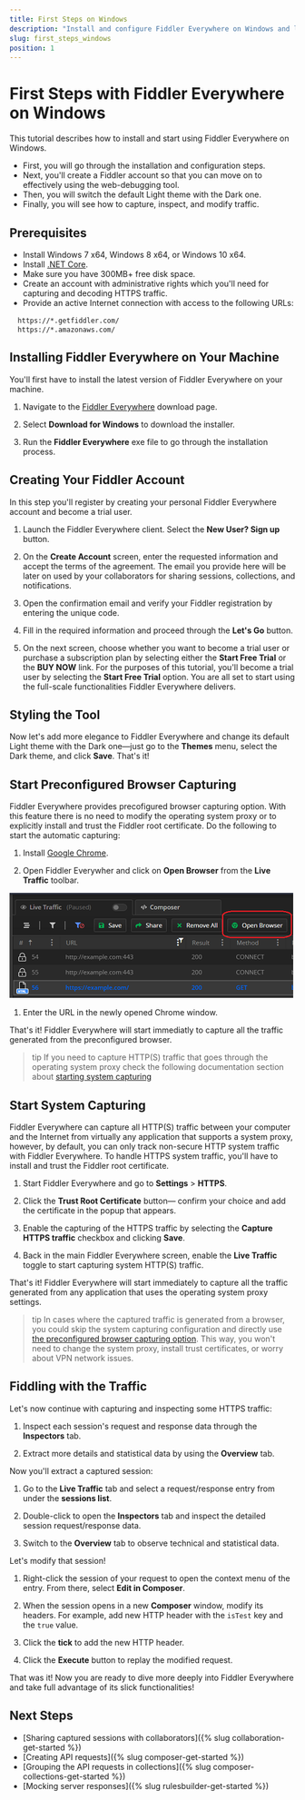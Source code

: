 ```yaml
---
title: First Steps on Windows
description: "Install and configure Fiddler Everywhere on Windows and learn how to capture, inspect, and modify the HTTPS traffic to analyze data effectively."
slug: first_steps_windows
position: 1
---
```


# First Steps with Fiddler Everywhere on Windows

This tutorial describes how to install and start using Fiddler Everywhere on Windows.

* First, you will go through the installation and configuration steps.
* Next, you'll create a Fiddler account so that you can move on to effectively using the web-debugging tool.
* Then, you will switch the default Light theme with the Dark one.
* Finally, you will see how to capture, inspect, and modify traffic.

## Prerequisites

- Install Windows 7 x64, Windows 8 x64, or Windows 10 x64.
- Install [.NET Core](https://docs.microsoft.com/en-us/dotnet/core/install/windows#additional-deps).
- Make sure you have 300MB+ free disk space.
- Create an account with administrative rights which you'll need for capturing and decoding HTTPS traffic.
- Provide an active Internet connection with access to the following URLs:
```curl
  https://*.getfiddler.com/
  https://*.amazonaws.com/
```

## Installing Fiddler Everywhere on Your Machine

You'll first have to install the latest version of Fiddler Everywhere on your machine.

1. Navigate to the [Fiddler Everywhere](https://www.telerik.com/download/fiddler-everywhere) download page.

1. Select **Download for Windows** to download the installer.

1. Run the **Fiddler Everywhere** exe file to go through the installation process.

## Creating Your Fiddler Account

In this step you'll register by creating your personal Fiddler Everywhere account and become a trial user.   

1. Launch the Fiddler Everywhere client. Select the **New User? Sign up** button.

1. On the **Create Account** screen, enter the requested information and accept the terms of the agreement. The email you provide here will be later on used by your collaborators for sharing sessions, collections, and notifications.

1. Open the confirmation email and verify your Fiddler registration by entering the unique code.

1. Fill in the required information and proceed through the **Let's Go** button.

1. On the next screen, choose whether you want to become a trial user or purchase a subscription plan by selecting either the **Start Free Trial** or the **BUY NOW** link. For the purposes of this tutorial, you'll become a trial user by selecting the **Start Free Trial** option. You are all set to start using the full-scale functionalities Fiddler Everywhere delivers.


## Styling the Tool

Now let's add more elegance to Fiddler Everywhere and change its default Light theme with the Dark one&mdash;just go to the **Themes** menu, select the Dark theme, and click **Save**. That's it!


## Start Preconfigured Browser Capturing

Fiddler Everywhere provides precofigured browser capturing option. With this feature there is no need to modify the operating system proxy or to explicitly install and trust the Fiddler root certificate. Do the following to start the automatic capturing:

1. Install [Google Chrome](https://www.google.com/chrome/).

1. Open Fiddler Everywher and click on **Open Browser** from the **Live Traffic** toolbar.

  ![the "Open Browser" option for opening preconfigured browser for automatic capture](../images/get-started/get-started-open-browser.png)

1. Enter the URL in the newly opened Chrome window.

That's it! Fiddler Everywhere will start immediatly to capture all the traffic generated from the preconfigured browser. 

>tip If you need to capture HTTP(S) traffic that goes through the operating system proxy check the following documentation section about [starting system capturing](#start-system-capturing)

## Start System Capturing

Fiddler Everywhere can capture all HTTP(S) traffic between your computer and the Internet from virtually any application that supports a system proxy, however, by default, you can only track non-secure HTTP system traffic with Fiddler Everywhere. To handle HTTPS system traffic, you'll have to install and trust the Fiddler root certificate.

1. Start Fiddler Everywhere and go to **Settings** > **HTTPS**. 

1. Click the **Trust Root Certificate** button&mdash; confirm your choice and add the certificate in the popup that appears.

1. Enable the capturing of the HTTPS traffic by selecting the **Capture HTTPS traffic** checkbox and clicking **Save**.

1. Back in the main Fiddler Everywhere screen, enable the **Live Traffic** toggle to start capturing system HTTP(S) traffic.

That's it! Fiddler Everywhere will start immediately to capture all the traffic generated from any application that uses the operating system proxy settings.

>tip In cases where the captured traffic is generated from a browser, you could skip the system capturing configuration and directly use [the preconfigured browser capturing option](#start-preconfigured-browser-capturing). This way, you won't need to change the system proxy, install trust certificates, or worry about VPN network issues.

## Fiddling with the Traffic

Let's now continue with capturing and inspecting some HTTPS traffic:

1. Inspect each session's request and response data through the **Inspectors** tab.

1. Extract more details and statistical data by using the **Overview** tab.

Now you'll extract a captured session:

1. Go to the **Live Traffic** tab and select a request/response entry from under the **sessions list**.

1. Double-click to open the **Inspectors** tab and inspect the detailed session request/response data.

1. Switch to the **Overview** tab to observe technical and statistical data.

Let's modify that session!

1. Right-click the session of your request to open the context menu of the entry. From there, select **Edit in Composer**.

1. When the session opens in a new **Composer** window, modify its headers. For example, add new HTTP header with the `isTest` key and the `true` value.

1. Click the **tick** to add the new HTTP header.

1. Click the **Execute** button to replay the modified request.

That was it! Now you are ready to dive more deeply into Fiddler Everywhere and take full advantage of its slick functionalities!

## Next Steps

* [Sharing captured sessions with collaborators]({% slug collaboration-get-started %})
* [Creating API requests]({% slug composer-get-started %})
* [Grouping the API requests in collections]({% slug composer-collections-get-started %})
* [Mocking server responses]({% slug rulesbuilder-get-started %})
